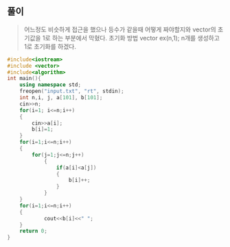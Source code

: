 
  
  
<br><br> 
  


## 풀이
> 어느정도 비슷하게 접근을 했으나 등수가 같을때 어떻게 짜야할지와 vector의 초기값을 1로 하는 부분에서 막혔다. 초기화 방법 vector<int> ex(n,1); n개를 생성하고 1로 초기화를 하겠다.
```cpp
#include<iostream>
#include <vector>
#include<algorithm>
int main(){
	using namespace std;
	freopen("input.txt", "rt", stdin);	
	int n,i, j, a[101], b[101];
	cin>>n;
	for(i=1; i<=n;i++)
	{
		cin>>a[i];
		b[i]=1;
	}
	for(i=1;i<=n;i++)
	{
		for(j=1;j<=n;j++)
			{
				if(a[i]<a[j])
				{
					b[i]++;
				}
			}
	}
	for(i=1;i<=n;i++)
	{
			cout<<b[i]<<" ";
	}
	return 0;
}

```